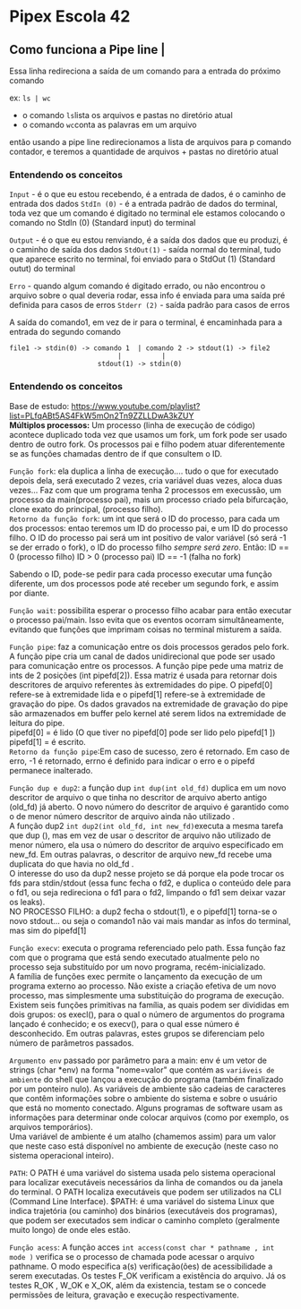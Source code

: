# Pipex Escola 42


## Como funciona a Pipe line |

Essa linha redireciona a saída de um comando para a entrada do próximo comando

ex: `ls | wc`
- o comando `ls`lista os arquivos e pastas no diretório atual
- o comando `wc`conta as palavras em um arquivo

então usando a pipe line redirecionamos a lista de arquivos para p comando contador, e teremos a quantidade de arquivos + pastas no diretório atual

### Entendendo os conceitos
`Input` - é o que eu estou recebendo, é a entrada de dados, é o caminho de entrada dos dados
`StdIn (0)` - é a entrada padrão de dados do terminal, toda vez que um comando é digitado no terminal ele estamos colocando o comando no StdIn (0) (Standard input) do terminal

`Output` - é o que eu estou renviando, é a saída dos dados que eu produzi, é o caminho de saída dos dados
`StdOut(1)` - saída normal do terminal, tudo que aparece escrito no terminal, foi enviado para o StdOut (1) (Standard outut) do terminal

`Erro` - quando algum comando é digitado errado, ou não encontrou o arquivo sobre o qual deveria rodar, essa info é enviada para uma saída pré definida para casos de erros
`Stderr (2)` - saída padrão para casos de erros

A saída do comando1, em vez de ir para o terminal, é encaminhada para a entrada do segundo comando

```
file1 -> stdin(0) -> comando 1  | comando 2 -> stdout(1) -> file2
                           |          |
                      stdout(1) -> stdin(0)
```

### Entendendo os conceitos
Base de estudo: https://www.youtube.com/playlist?list=PLfqABt5AS4FkW5mOn2Tn9ZZLLDwA3kZUY \
**Múltiplos processos:** Um processo (linha de execução de código) acontece duplicado toda vez que usamos um fork, um fork pode ser usado dentro de outro fork. Os processos pai e filho podem atuar diferentemente se as funções chamadas dentro de if que consultem o ID.

`Função fork`: ela duplica a linha de execução.... tudo o que for executado depois dela, será executado 2 vezes, cria variável duas vezes, aloca duas vezes... Faz com que um programa tenha 2 processos em execussão, um processo da main(processo pai), mais um processo criado pela bifurcação, clone exato do principal, (processo filho).\
`Retorno da função fork`: um int que será o ID do processo, para cada um dos processos: entao teremos um ID do processo pai, e um ID do processo filho. 
O ID do processo pai será um int positivo de valor variável (só será -1 se der errado o fork), o ID do processo filho *sempre será zero*.
Então: ID == 0 (processo filho)
       ID > 0 (processo pai)
       ID == -1 (falha no fork)

Sabendo o ID, pode-se pedir para cada processo executar uma função diferente, um dos processos pode até receber um segundo fork, e assim por diante.

`Função wait`: possibilita esperar o processo filho acabar para então executar o processo pai/main. Isso evita que os eventos ocorram simultâneamente, evitando que funções que imprimam coisas no terminal misturem a saída.

`Função pipe`: faz a comunicação entre os dois processos gerados pelo fork.\
A função pipe cria um canal de dados unidirecional que pode ser usado para comunicação entre os processos. A função pipe pede uma matriz de ints de 2 posições (int pipefd[2]). Essa matriz é usada para retornar dois descritores de arquivo referentes às extremidades do pipe. O pipefd[0] refere-se à extremidade lida e o pipefd[1] refere-se à extremidade de gravação do pipe. Os dados gravados na extremidade de gravação do pipe são armazenados em buffer pelo kernel até serem lidos na extremidade de leitura do pipe.\
pipefd[0] = é lido (O que tiver no pipefd[0] pode ser lido pelo pipefd[1 ])\
pipefd[1] = é escrito.\
`Retorno da função pipe`:Em caso de sucesso, zero é retornado. Em caso de erro, -1 é retornado, errno é definido para indicar o erro e o pipefd permanece inalterado. 

`Função dup e dup2`: a função dup `int dup(int old_fd)` duplica em um novo descritor de arquivo o que tinha no descritor de arquivo aberto antigo (old_fd) já aberto. O novo número do descritor de arquivo é garantido como o de menor número descritor de arquivo ainda não utilizado .\
A função dup2 `int dup2(int old_fd, int new_fd)`executa a mesma tarefa que dup (), mas
em vez de usar o descritor de arquivo não utilizado de menor número, ela usa o número do descritor de arquivo especificado em new_fd. Em outras palavras, o descritor de arquivo new_fd recebe uma duplicata do que havia no old_fd . \
O interesse do uso da dup2 nesse projeto se dá porque ela pode trocar os fds para stdin/stdout (essa func fecha o fd2, e duplica o conteúdo dele para o fd1, ou seja redireciona o fd1 para o fd2, limpando o fd1 sem deixar vazar os leaks).\
NO PROCESSO FILHO:
a dup2 fecha o stdout(1), e o pipefd[1] torna-se o novo stdout... ou seja o comando1 não vai mais mandar as infos do terminal, mas sim do pipefd[1]

`Função execv`: executa o programa referenciado pelo path. Essa função faz com que o programa que está sendo executado atualmente pelo no processo seja substituído por um novo programa, recém-inicializado. \
A família de funções exec permite o lançamento da execução de um programa externo ao processo. Não existe a criação efetiva de um novo processo, mas simplesmente uma substituição do programa de execução.\
Existem seis funções primitivas na família, as quais podem ser divididas em dois grupos: os execl(), para o qual o número de argumentos do programa lançado é conhecido; e os execv(), para o qual esse número é desconhecido. Em outras palavras, estes grupos  se diferenciam pelo número de parâmetros passados.

`Argumento env` passado por parâmetro para a main: env é um vetor de strings (char *env) na forma "nome=valor" que contém as `variáveis de ambiente` do shell que lançou a execução do programa (também finalizado por um ponteiro nulo). As variáveis de ambiente são cadeias de caracteres que contêm informações sobre o ambiente do sistema e sobre o usuário que está no momento conectado. Alguns programas de software usam as informações para determinar onde colocar arquivos (como por exemplo, os arquivos temporários).\
Uma variável de ambiente é um atalho (chamemos assim) para um valor que neste caso está disponível no ambiente de execução (neste caso no sistema operacional inteiro).

`PATH`: O PATH é uma variável do sistema usada pelo sistema operacional para localizar executáveis necessários da linha de comandos ou da janela do terminal. O PATH localiza executáveis que podem ser utilizados na CLI (Command Line Interface). $PATH: é uma variável do sistema Linux que indica trajetória (ou caminho) dos binários (executáveis dos programas), que podem ser executados sem indicar o caminho completo (geralmente muito longo) de onde eles estão.

`Função acess`: A função acces `int access(const char * pathname , int mode )` verifica se o processo de chamada pode acessar o arquivo pathname. O modo especifica a(s) verificação(ões) de acessibilidade a serem executadas. Os testes F_OK verificam a existência do arquivo. Já os testes R_OK , W_OK e X_OK, além da existencia, testam se o concede permissões de leitura, gravação e execução respectivamente.

